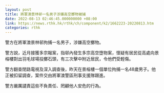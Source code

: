 ```yaml
---
layout: post
title: 將軍澳景林邨一名男子涉嫌高空擲物被捕
date: 2022-08-13 02:46:45.000000000 +08:00
link: https://news.rthk.hk/rthk/ch/component/k2/1662223-20220813.htm
categories: rthk
---
```


警方在將軍澳景林邨拘捕一名男子，涉嫌高空擲物。

警方說，近月接獲多宗報案，指邨內發生多宗高空墮物案，懷疑有居民從高處向景榕樓對出羽毛球場投擲石頭，有三次擊中附近居民，令他們受輕傷。

警方翻查閉路電視及深入調查後，昨天在景榕樓一個單位拘捕一名48歲男子。他正被扣留調查，案件交由將軍澳警區刑事支援隊跟進。

警方嚴厲譴責這些不負責任、罔顧他人安危的行為。
